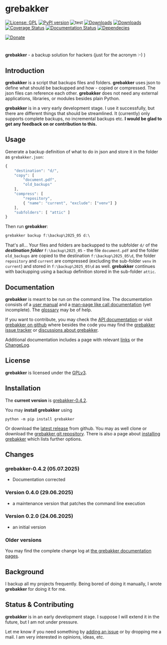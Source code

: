 # grebakker

[![License: GPL](https://img.shields.io/badge/License-GPL-green.svg)](https://github.com/dkrajzew/grebakker/blob/master/LICENSE)
[![PyPI version](https://badge.fury.io/py/grebakker.svg)](https://pypi.python.org/pypi/grebakker)
![test](https://github.com/dkrajzew/grebakker/actions/workflows/test.yml/badge.svg)
[![Downloads](https://pepy.tech/badge/grebakker)](https://pepy.tech/project/grebakker)
[![Downloads](https://static.pepy.tech/badge/grebakker/week)](https://pepy.tech/project/grebakker)
[![Coverage Status](https://coveralls.io/repos/github/dkrajzew/grebakker/badge.svg?branch=main)](https://coveralls.io/github/dkrajzew/grebakker?branch=main)
[![Documentation Status](https://readthedocs.org/projects/grebakker/badge/?version=latest)](https://grebakker.readthedocs.io/en/latest/?badge=latest)
[![Dependecies](https://img.shields.io/badge/dependencies-none-green)](https://img.shields.io/badge/dependencies-none-green)


[![Donate](https://www.paypalobjects.com/en_US/i/btn/btn_donate_SM.gif)](https://www.paypal.com/cgi-bin/webscr?cmd=_s-xclick&hosted_button_id=GVQQWZKB6FDES)

#

__grebakker__ - a backup solution for hackers (just for the acronym :-) )

## Introduction

__grebakker__ is a script that backups files and folders. __grebakker__ uses json to define what should be backupped and how - copied or compressed. The json files can reference each other. __grebakker__ does not need any external applications, libraries, or modules besides plain Python.

__grebakker__ is in a very early development stage. I use it successfully, but there are different things that should be streamlined. It (currently) only supports complete backups, no incremental backups etc. **I would be glad to get any feedback on or contribution to this.**


## Usage

Generate a backup definition of what to do in json and store it in the folder as ```grebakker.json```:

```js
{
    "destination": "d/",
    "copy": [ 
        "document.pdf",
        "old_backups"
    ],
    "compress": [
        "repository",
        { "name": "current", "exclude": ["venv"] }
    ],
    "subfolders": [ "attic" ]
}
```

Then run __grebakker__:

```cmd
grebakker backup f:\backup\2025_05 d:\
```

That's all... Your files and folders are backupped to the subfolder ```d/``` of the ___destination folder___ ```f:\backup\2025_05``` - the file ```document.pdf``` and the folder ```old_backups``` are copied to the destination ```f:\backup\2025_05\d```, the folder ```repository``` and ```current``` are compressed (excluding the sub-folder ```venv``` in ```current```) and stored in ```f:\backup\2025_05\d``` as well. __grebakker__ continues with backupping using a backup definition stored in the sub-folder ```attic```.


## Documentation

__grebakker__ is meant to be run on the command line. The documentation consists of a [user manual](https://grebakker.readthedocs.io/en/latest/usage.html) and a [man-page like call documentation](https://grebakker.readthedocs.io/en/latest/cmd.html) (yet incomplete). The [glossary](https://grebakker.readthedocs.io/en/latest/glossary.html) may be of help.

If you want to contribute, you may check the [API documentation](api_grebakker.md) or visit [grebakker on github](https://github.com/dkrajzew/grebakker) where besides the code you may find the [grebakker issue tracker](https://github.com/dkrajzew/grebakker/issues) or [discussions about grebakker](https://github.com/dkrajzew/grebakker/discussions).

Additional documentation includes a page with relevant [links](https://grebakker.readthedocs.io/en/latest/links.html) or the [ChangeLog](https://grebakker.readthedocs.io/en/latest/changes.html).


## License

__grebakker__ is licensed under the [GPLv3](license.md).


## Installation

The __current version__ is [grebakker-0.4.2](https://github.com/dkrajzew/grebakker/releases/tag/0.4.2).

You may __install grebakker__ using

```console
python -m pip install grebakker
```

Or download the [latest release](https://github.com/dkrajzew/grebakker/releases/tag/0.4.2) from github. You may as well clone or download the [grebakker git repository](https://github.com/dkrajzew/grebakker.git). There is also a page about [installing grebakker](https://grebakker.readthedocs.io/en/latest/install.html) which lists further options.


## Changes

### grebakker-0.4.2 (05.07.2025)
* Documentation corrected

### Version 0.4.0 (29.06.2025)

* a maintenance version that patches the command line execution

### Version 0.2.0 (24.06.2025)

* an initial version


### Older versions

You may find the complete change log at [the grebakker documentation pages](https://grebakker.readthedocs.io/en/latest/).


## Background

I backup all my projects frequently. Being bored of doing it manually, I wrote __grebakker__ for doing it for me.


## Status &amp; Contributing

__grebakker__ is in an early development stage. I suppose I will extend it in the future, but I am not under pressure.

Let me know if you need something by [adding an issue](https://github.com/dkrajzew/grebakker/issues) or by dropping me a mail. I am very interested in opinions, ideas, etc.



